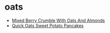 # oats

 * [Mixed Berry Crumble With Oats And Almonds](index/m/mixed-berry-crumble-with-oats-and-almonds.json)
 * [Quick Oats Sweet Potato Pancakes](index/q/quick-oats-sweet-potato-pancakes.json)
